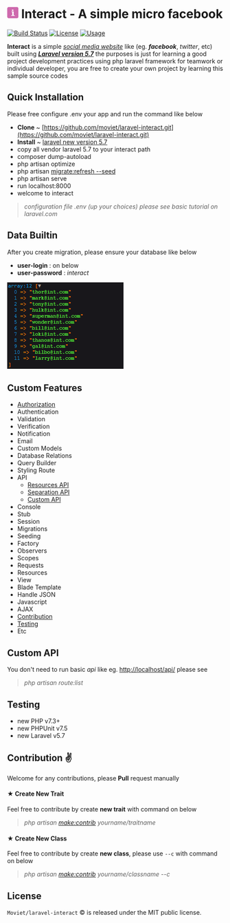 <img src="https://github.com/moviet/laravel-interact/blob/master/public/img/it-logo-purple.png?raw=true" width="26"> Interact - A simple micro facebook
======================================================
[![Build Status](https://travis-ci.org/moviet/laravel-interact.svg?branch=master)](https://travis-ci.org/moviet/laravel-interact)
[![License](http://img.shields.io/:license-mit-blue.svg?style=flat-square)](http://doge.mit-license.org)
[![Usage](https://img.shields.io/badge/tutorial-basic-brightgreen.svg)](https://github.com/moviet/laravel-interact)

**__Interact__** is a simple [*social media website*](https://facebook.com) like (eg. *__facebook__*, *twitter*, etc) built using _[__Laravel version 5.7__](https://github.com/laravel/laravel)_ the purposes is just for learning a good project development practices using php laravel framework for teamwork or individual developer, you are free to create your own project by learning this sample source codes

## Quick Installation

Please free configure .env your app and run the command like below

* **Clone** ~ [https://github.com/moviet/laravel-interact.git](https://github.com/moviet/laravel-interact.git)
* **Install** ~ [laravel new version 5.7](https://github.com/laravel/laravel)
*  copy all vendor laravel 5.7 to your interact path 
*  composer dump-autoload
*  php artisan optimize
*  php artisan [migrate:refresh --seed](https://github.com/moviet/laravel-interact)
*  php artisan serve 
*  run localhost:8000
*  welcome to interact

> *configuration file .env (up your choices) please see basic tutorial on laravel.com*

## Data Builtin

After you create migration, please ensure your database like below  

- __user-login__ : on below  
- __user-password__ : _interact_

![data email](https://github.com/moviet/laravel-interact/blob/master/public/img/data-email.png?raw=true)


## Custom Features

- [Authorization](#custom-api)
- Authentication
- Validation
- Verification
- Notification
- Email
- Custom Models
- Database Relations
- Query Builder
- Styling Route
- API
  - [Resources API](#custom-api)
  - [Separation API](#custom-api)
  - [Custom API](#custom-api)
- Console
- Stub
- Session
- Migrations
- Seeding
- Factory
- Observers
- Scopes
- Requests
- Resources
- View
- Blade Template
- Handle JSON
- Javascript
- AJAX
- [Contribution](#contribution)
- [Testing](#testing)
- Etc

## Custom API
You don't need to run basic _api_ like eg. [http://localhost/api/](#custom-features) please see  

> *php artisan route:list*

## Testing
- new PHP v7.3+
- new PHPUnit v7.5
- new Laravel v5.7

## Contribution &#9996;

Welcome for any contributions, please **Pull** request manually  
#### &#9733; __Create New Trait__

Feel free to contribute by create __new trait__ with command on below  

> *php artisan [make:contrib](https://github.com/moviet/laravel-interact) yourname/traitname*


#### &#9733; __Create New Class__

Feel free to contribute by create __new class__, please use ``--c`` with command on below  

> *php artisan [make:contrib](https://github.com/moviet/laravel-interact) yourname/classname --c*


## License

`Moviet/laravel-interact` &copy; is released under the MIT public license.
